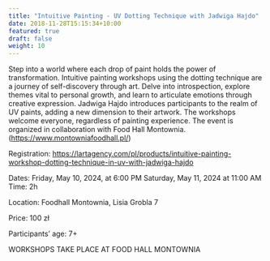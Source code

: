 ```yaml
---
title: "Intuitive Painting - UV Dotting Technique with Jadwiga Hajdo"
date: 2018-11-28T15:15:34+10:00
featured: true
draft: false
weight: 10
---
```


Step into a world where each drop of paint holds the power of transformation. 
Intuitive painting workshops using the dotting technique are a journey of self-discovery through art. Delve into introspection, explore themes vital to personal growth, and learn to articulate emotions through creative expression. Jadwiga Hajdo introduces participants to the realm of UV paints, adding a new dimension to their artwork. The workshops welcome everyone, regardless of painting experience.
The event is organized in collaboration with Food Hall Montownia. (https://www.montowniafoodhall.pl/)

Registration:
https://lartagency.com/pl/products/intuitive-painting-workshop-dotting-technique-in-uv-with-jadwiga-hajdo

Dates:
Friday, May 10, 2024, at 6:00 PM
Saturday, May 11, 2024 at 11:00 AM
Time: 2h

Location:
Foodhall Montownia, Lisia Grobla 7

Price: 100 zł

Participants’ age: 7+

WORKSHOPS TAKE PLACE AT FOOD HALL MONTOWNIA
